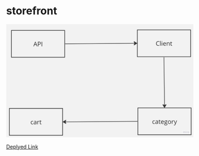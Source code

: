 
# storefront
![](./Untitled%20(22).jpg)

[Deplyed Link](https://65072ba9ba445e544b3ccb9d--inspiring-gelato-a4ec64.netlify.app/)

